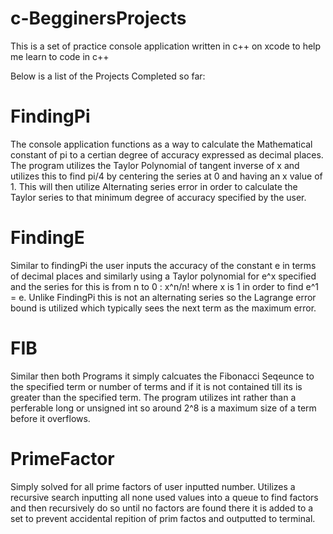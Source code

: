 # c-BegginersProjects

This is a set of practice console application written in c++ on xcode to help me learn to code in c++

Below is a list of the Projects Completed so far:

# FindingPi
  The console application functions as a way to calculate the Mathematical constant of pi to a certian degree of accuracy expressed as decimal places. The program utilizes the Taylor Polynomial of tangent inverse of x and utilizes this to find pi/4 by centering the series at 0 and having an x value of 1. This will then utilize Alternating series error in order to calculate the Taylor series to that minimum degree of accuracy specified by the user.
  
# FindingE
  Similar to findingPi the user inputs the accuracy of the constant e in terms of decimal places and similarly using a Taylor polynomial for e^x specified and the series for this is from n to 0 : x^n/n! where x is 1 in order to find e^1 = e. Unlike FindingPi this is not an alternating series so the Lagrange error bound is utilized which typically sees the next term as the maximum error.
  
# FIB
  Similar then both Programs it simply calcuates the Fibonacci Seqeunce to the specified term or number of terms and if it is not contained till its is greater than the specified term. The program utilizes int rather than a perferable long or unsigned int so around 2^8 is a maximum size of a term before it overflows.

# PrimeFactor
Simply solved for all prime factors of user inputted number. Utilizes a recursive search inputting all none used values into a queue to find factors and then recursively do so until no factors are found there it is added to a set to prevent accidental repition of prim factos and outputted to terminal.

